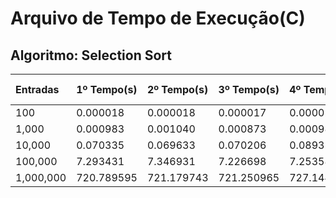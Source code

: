 # Arquivo de Tempo de Execução(C)
## Algoritmo: Selection Sort
| Entradas | 1º Tempo(s) | 2º Tempo(s) | 3º Tempo(s) | 4º Tempo(s) | Média de Tempo |
|:---------|:------------|:------------|:------------|:------------|:---------------|
| 100 | 0.000018 | 0.000018 | 0.000017 | 0.000022 | 0.00001875 |
| 1,000 | 0.000983 | 0.001040 | 0.000873 | 0.000984 | 0.00097 |
| 10,000 | 0.070335 | 0.069633 | 0.070206 | 0.089321 | 0.07487375 |
| 100,000 | 7.293431 | 7.346931 | 7.226698 | 7.253583 | 7.28016075 |
| 1,000,000 | 720.789595 | 721.179743 | 721.250965 | 727.144039 | 722.5910855 |
